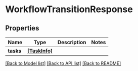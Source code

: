 # WorkflowTransitionResponse


## Properties

Name | Type | Description | Notes
------------ | ------------- | ------------- | -------------
**tasks** | [**[TaskInfo]**](TaskInfo.md) |  | 

[[Back to Model list]](../README.md#models) [[Back to API list]](../README.md#api-endpoints) [[Back to README]](../README.md)



